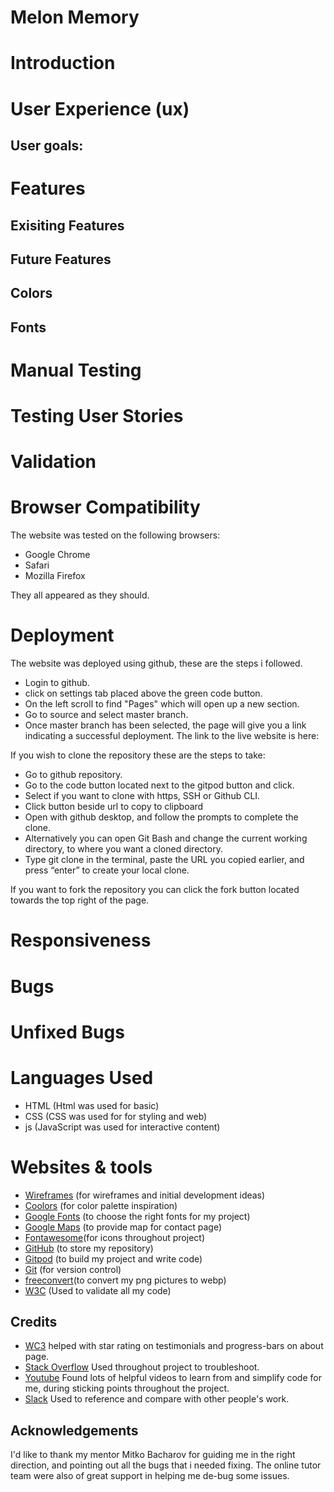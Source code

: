 #  Melon Memory
# Introduction

# User Experience (ux)

## User goals:
# Features
## Exisiting Features
## Future Features
## Colors 

## Fonts
# Manual Testing

# Testing User Stories
# Validation

# Browser Compatibility
The website was tested on the following browsers:
* Google Chrome
* Safari
* Mozilla Firefox

They all appeared as they should.

# Deployment
The website was deployed using github, these are the steps i followed.
* Login to github.
* click on settings tab placed above the green code button.
* On the left scroll to find "Pages" which will open up a new section.
* Go to source and select master branch.
* Once master branch has been selected, the page will give you a link indicating a successful deployment.
The link to the live website is here: 


If you wish to clone the repository these are the steps to take:
* Go to github repository.
* Go to the code button located next to the gitpod button and click.
* Select if you want to clone with https, SSH or Github CLI. 
* Click button beside url to copy to clipboard
* Open with github desktop, and follow the prompts to complete the clone. 
* Alternatively you can open Git Bash and change the current working directory, to where you want a cloned directory.
* Type git clone in the terminal, paste the URL you copied earlier, and press “enter” to create your local clone.

If you want to fork the repository you can click the fork button located towards the top right of the page.

# Responsiveness

# Bugs

# Unfixed Bugs

 # Languages Used
 * HTML (Html was used for basic)
 * CSS  (CSS was used for for styling and web)
 * js (JavaScript was used for interactive content)

 # Websites & tools
 * [Wireframes](https://balsamiq.com/) (for wireframes and initial development ideas)
 * [Coolors](https://coolors.co/) (for color palette inspiration)
 * [Google Fonts](https://fonts.google.com/) (to choose the right fonts for my project)
 * [Google Maps](https://www.google.com/maps/) (to provide map for contact page)
 * [Fontawesome](https://fontawesome.com/)(for icons throughout project)
 * [GitHub](https://github.com/) (to store my repository)
 * [Gitpod](https://www.gitpod.io/) (to build my project and write code)
 * [Git](https://git-scm.com/) (for version control)
 * [freeconvert](https://www.freeconvert.com/)(to convert my png pictures to webp)
 * [W3C](https://validator.w3.org/) (Used to validate all my code)
 

## Credits

* [WC3](https://www.w3.org/) helped with star rating on testimonials and progress-bars on about page.
* [Stack Overflow](https://stackoverflow.com) Used throughout project to troubleshoot.
* [Youtube](https://youtube.com) Found lots of helpful videos to learn from and simplify code for me, during sticking points throughout the project.
* [Slack](https://slack.com) Used to reference and compare with other people's work. 



## Acknowledgements

I'd like to thank my mentor Mitko Bacharov for guiding me in the right direction, and pointing out all the bugs that i needed fixing. The online tutor team were also of great support in helping me de-bug some issues.












 


   
